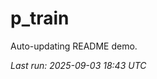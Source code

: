 # p_train

Auto-updating README demo.

<!--START_SECTION:status-->
_Last run: 2025-09-03 18:43 UTC_
<!--END_SECTION:status-->









































































































































































































































































































